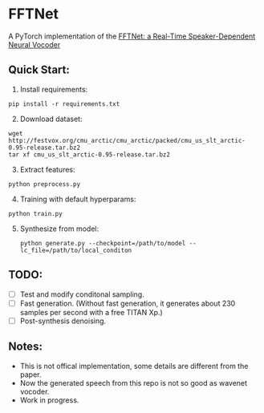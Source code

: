 # FFTNet

A PyTorch implementation of the [FFTNet: a Real-Time Speaker-Dependent Neural Vocoder](http://gfx.cs.princeton.edu/pubs/Jin_2018_FAR/)

## Quick Start:
1. Install requirements:
  ```
  pip install -r requirements.txt
  ```
2. Download dataset:
  ```
  wget http://festvox.org/cmu_arctic/cmu_arctic/packed/cmu_us_slt_arctic-0.95-release.tar.bz2
  tar xf cmu_us_slt_arctic-0.95-release.tar.bz2
  ```
3. Extract features:
  ```
  python preprocess.py
  ```
4. Training with default hyperparams:
  ```
  python train.py
  ```
5. Synthesize from model:
    ```
    python generate.py --checkpoint=/path/to/model --lc_file=/path/to/local_conditon
    ```

## TODO:
- [ ] Test and modify conditonal sampling.
- [ ] Fast generation. (Without fast generation, it generates about 230 samples per second with a free TITAN Xp.)
- [ ] Post-synthesis denoising.

## Notes:
  * This is not offical implementation, some details are different from the paper.
  * Now the generated speech from this repo is not so good as wavenet vocoder.
  * Work in progress.
